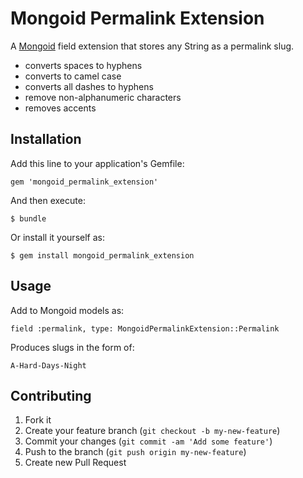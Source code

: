 # Mongoid Permalink Extension

A [Mongoid](https://github.com/mongoid/mongoid) field extension that stores any String as a permalink slug.

* converts spaces to hyphens
* converts to camel case
* converts all dashes to hyphens
* remove non-alphanumeric characters
* removes accents

## Installation

Add this line to your application's Gemfile:

    gem 'mongoid_permalink_extension'

And then execute:

    $ bundle

Or install it yourself as:

    $ gem install mongoid_permalink_extension

## Usage

Add to Mongoid models as:

    field :permalink, type: MongoidPermalinkExtension::Permalink
    
Produces slugs in the form of:

    A-Hard-Days-Night

## Contributing

1. Fork it
2. Create your feature branch (`git checkout -b my-new-feature`)
3. Commit your changes (`git commit -am 'Add some feature'`)
4. Push to the branch (`git push origin my-new-feature`)
5. Create new Pull Request
